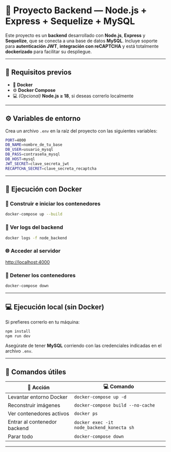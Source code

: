 

# 🧩 Proyecto Backend — Node.js + Express + Sequelize + MySQL

Este proyecto es un **backend** desarrollado con **Node.js**, **Express** y **Sequelize**, que se conecta a una base de datos **MySQL**.
Incluye soporte para **autenticación JWT**, **integración con reCAPTCHA** y está totalmente **dockerizado** para facilitar su despliegue.

---

## 🚀 Requisitos previos

* 🐳 **Docker**
* ⚙️ **Docker Compose**
* 💻 *(Opcional)* **Node.js ≥ 18**, si deseas correrlo localmente

---

## ⚙️ Variables de entorno

Crea un archivo `.env` en la raíz del proyecto con las siguientes variables:

```bash
PORT=4000
DB_NAME=nombre_de_tu_base
DB_USER=usuario_mysql
DB_PASS=contraseña_mysql
DB_HOST=mysql
JWT_SECRET=clave_secreta_jwt
RECAPTCHA_SECRET=clave_secreta_recaptcha
```

---

## 🐋 Ejecución con Docker

### 🔧 Construir e iniciar los contenedores

```bash
docker-compose up --build
```

### 📜 Ver logs del backend

```bash
docker logs -f node_backend
```

### 🌐 Acceder al servidor

[http://localhost:4000](http://localhost:4000)

### 🛑 Detener los contenedores

```bash
docker-compose down
```

---

## 💻 Ejecución local (sin Docker)

Si prefieres correrlo en tu máquina:

```bash
npm install
npm run dev
```

Asegúrate de tener **MySQL** corriendo con las credenciales indicadas en el archivo `.env`.

---

## 🧰 Comandos útiles

| 🧩 Acción                    | 💻 Comando                               |
| ---------------------------- | ------------------------------------------|
| Levantar entorno Docker      | `docker-compose up -d`                    |
| Reconstruir imágenes         | `docker-compose build --no-cache`         |
| Ver contenedores activos     | `docker ps`                               |
| Entrar al contenedor backend | `docker exec -it node_backend_konecta sh` |
| Parar todo                   | `docker-compose down`                     |

---


